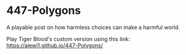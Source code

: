 # 447-Polygons
A playable post on how harmless choices can make a harmful world.

Play Tiger Blood's custom version using this link: https://alewi1.github.io/447-Polygons/
